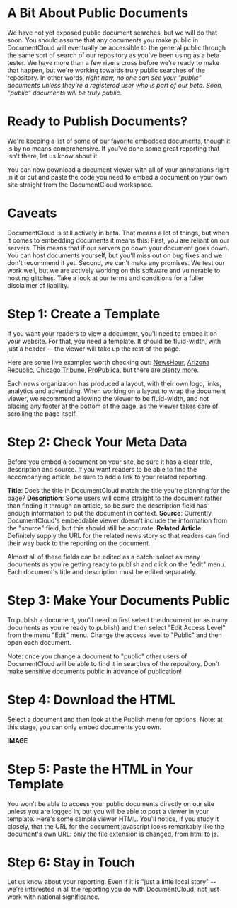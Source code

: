 # A Bit About Public Documents
 
We have not yet exposed public document searches, but we will do that soon. You should assume that any documents you make public in DocumentCloud will eventually be accessible to the general public through the same sort of search of our repository as you've been using as a beta tester. We have more than a few rivers cross before we're ready to make that happen, but we're working towards truly public searches of the repository. In other words, *right now, no one can see your "public" documents unless they're a registered user who is part of our beta. Soon, "public" documents will be truly public*.
 
# Ready to Publish Documents?

We're keeping a list of some of our [favorite embedded documents](#), though it is by no means comprehensive.  If you've done some great reporting that isn't there, let us know about it. 

You can now download a document viewer with all of your annotations right in it or cut and paste the code you need to embed a document on your own site straight from the DocumentCloud workspace.
 
# Caveats

DocumentCloud is still actively in beta. That means a lot of things, but when it comes to embedding documents it means this: First, you are reliant on our servers. This means that if our servers go down your document goes down. You can host documents yourself, but you'll miss out on bug fixes and we don't recommend it yet. Second, we can't make any promises. We test our work well, but we are actively working on this software and vulnerable to hosting glitches. Take a look at our terms and conditions for a fuller disclaimer of liability.
 
# Step 1: Create a Template

If you want your readers to view a document, you'll need to embed it on your website. For that, you need a template. It should be fluid-width, with just a header -- the viewer will take up the rest of the page.
 
Here are some live examples worth checking out: [NewsHour](http://www.pbs.org/newshour/rundown/stevens-testimony.html), [Arizona Republic](http://www.azdatapages.com/sb1070.html), [Chicago Tribune](http://media.apps.chicagotribune.com/docs/obama-subpoena.html), [ProPublica](http://www.propublica.org/documents/item/magnetars-responses-to-our-questions), but there are [plenty more](#).
 
Each news organization has produced a layout, with their own logo, links, analytics and advertising. When working on a layout to wrap the document viewer, we recommend allowing the viewer to be fluid-width, and not placing any footer at the bottom of the page, as the viewer takes care of scrolling the page itself.
 
# Step 2: Check Your Meta Data

Before you embed a document on your site, be sure it has a clear title, description and source. If you want readers to be able to find the accompanying article, be sure to add a link to your related reporting.
 
**Title**: Does the title in DocumentCloud match the title you're planning for the page?
**Description**: Some users will come straight to the document rather than finding it through an article, so be sure the description field has enough information to put the document in context.
**Source**: Currently, DocumentCloud's embeddable viewer doesn't include the information from the "source" field, but this should still be accurate.
**Related Article**: Definitely supply the URL for the related news story so that readers can find their way back to the reporting on the document.
 
Almost all of these fields can be edited as a batch: select as many documents as you're getting ready to publish and click on the "edit" menu. Each document's title and description must be edited separately.
 
# Step 3: Make Your Documents Public

To publish a document, you'll need to first select the document (or as many documents as you're ready to publish) and then select "Edit Access Level" from the menu "Edit" menu. Change the access level to "Public" and then open each document.
 
Note: once you change a document to "public" other users of DocumentCloud will be able to find it in searches of the repository. Don't make sensitive documents public in advance of publication! 
 
# Step 4: Download the HTML

Select a document and then look at the Publish menu for options. Note: at this stage, you can only embed documents you own.
 
**IMAGE**
 
# Step 5: Paste the HTML in Your Template

You won't be able to access your public documents directly on our site unless you are logged in, but you will be able to post a viewer in your template. Here's some sample viewer HTML. You'll notice, if you study it closely, that the URL for the document javascript looks remarkably like the document's own URL: only the file extension is changed, from html to js.
 
# Step 6: Stay in Touch

Let us know about your reporting. Even if it is "just a little local story" -- we're interested in all the reporting you do with DocumentCloud, not just work with national significance.
